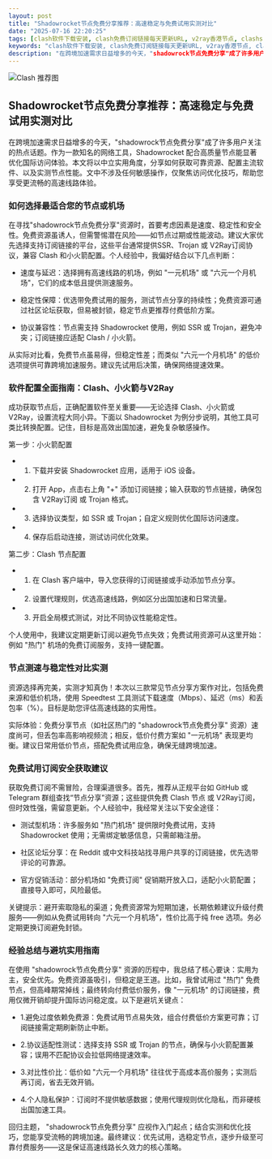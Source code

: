```yaml
---
layout: post
title: "Shadowrocket节点免费分享推荐：高速稳定与免费试用实测对比"
date: "2025-07-16 22:20:25"
tags: [clash软件下载安装, clash免费订阅链接每天更新URL, v2ray香港节点, clashssr订阅站, 免费telegeram代理节点怎么用, clash在线订阅地址]
keywords: "clash软件下载安装, clash免费订阅链接每天更新URL, v2ray香港节点, clashssr订阅站, 免费telegeram代理节点怎么用, clash在线订阅地址"
description: "在跨境加速需求日益增多的今天，"shadowrock节点免费分享"成了许多用户关注的热点话题。作为一款知名的网络工具，Shadowrocket 配合高质量节点能显著优化国际访问体验。本文将以中立实用角度，分享如何获取可靠资源、配置主流软件、以及实测节点性能。文中不涉及任何敏感操作，仅聚焦访问优化技巧，帮助您享受更流畅的高速线路体验。"
---
```


![Clash 推荐图](https://clashjd.github.io/assets/img/免费clash节点.png)

## Shadowrocket节点免费分享推荐：高速稳定与免费试用实测对比

在跨境加速需求日益增多的今天，"shadowrock节点免费分享"成了许多用户关注的热点话题。作为一款知名的网络工具，Shadowrocket 配合高质量节点能显著优化国际访问体验。本文将以中立实用角度，分享如何获取可靠资源、配置主流软件、以及实测节点性能。文中不涉及任何敏感操作，仅聚焦访问优化技巧，帮助您享受更流畅的高速线路体验。

### 如何选择最适合您的节点或机场

在寻找"shadowrock节点免费分享"资源时，首要考虑因素是速度、稳定性和安全性。免费资源虽诱人，但需警惕潜在风险——如节点过期或性能波动。建议大家优先选择支持订阅链接的平台，这些平台通常提供SSR、Trojan 或 V2Ray订阅协议，兼容 Clash 和小火箭配置。个人经验中，我偏好结合以下几点判断：

- 速度与延迟：选择拥有高速线路的机场，例如 "一元机场" 或 "六元一个月机场"，它们的成本低且提供测速服务。

- 稳定性保障：优选带免费试用的服务，测试节点分享的持续性；免费资源可通过社区论坛获取，但易被封锁，稳定节点更推荐付费低阶方案。

- 协议兼容性：节点需支持 Shadowrocket 使用，例如 SSR 或 Trojan，避免冲突；订阅链接应适配 Clash / 小火箭。

从实际对比看，免费节点虽易得，但稳定性差；而类似 "六元一个月机场" 的低价选项提供可靠跨境加速服务。建议先试用后决策，确保网络提速效果。

### 软件配置全面指南：Clash、小火箭与V2Ray

成功获取节点后，正确配置软件至关重要——无论选择 Clash、小火箭或 V2Ray，设置流程大同小异。下面以 Shadowrocket 为例分步说明，其他工具可类比转换配置。记住，目标是高效出国加速，避免复杂敏感操作。

第一步：小火箭配置

- 1. 下载并安装 Shadowrocket 应用，适用于 iOS 设备。

- 2. 打开 App，点击右上角 "+" 添加订阅链接；输入获取的节点链接，确保包含 V2Ray订阅 或 Trojan 格式。

- 3. 选择协议类型，如 SSR 或 Trojan；自定义规则优化国际访问速度。

- 4. 保存后启动连接，测试访问优化效果。

第二步：Clash 节点配置

- 1. 在 Clash 客户端中，导入您获得的订阅链接或手动添加节点分享。

- 2. 设置代理规则，优选高速线路，例如区分出国加速和日常流量。

- 3. 开启全局模式测试，对比不同协议性能稳定性。

个人使用中，我建议定期更新订阅以避免节点失效；免费试用资源可从这里开始：例如 "热门" 机场的免费订阅服务，支持一键配置。

### 节点测速与稳定性对比实测

资源选择再完美，实测才知真伪！本次以三款常见节点分享方案作对比，包括免费来源和低价机场，使用 Speedtest 工具测试下载速度（Mbps）、延迟（ms）和丢包率（%）。目标是助您评估高速线路的实用性。

实际体验：免费分享节点（如社区热门的 "shadowrock节点免费分享" 资源）速度尚可，但丢包率高影响视频流；相反，低价付费方案如 "一元机场" 表现更均衡。建议日常用低价节点，搭配免费试用应急，确保无缝跨境加速。

### 免费试用订阅安全获取建议

获取免费订阅不需冒险，合理渠道很多。首先，推荐从正规平台如 GitHub 或 Telegram 群组查找“节点分享”资源；这些提供免费 Clash 节点 或 V2Ray订阅，但时效性强，需留意更新。个人经验中，我经常关注以下安全途径：

- 测试型机场：许多服务如 "热门机场" 提供限时免费试用，支持 Shadowrocket 使用；无需绑定敏感信息，只需邮箱注册。

- 社区论坛分享：在 Reddit 或中文科技站找寻用户共享的订阅链接，优先选带评论的可靠源。

- 官方促销活动：部分机场如 "免费订阅" 促销期开放入口，适配小火箭配置；直接导入即可，风险最低。

关键提示：避开索取隐私的渠道；免费资源常为短期加速，长期依赖建议升级付费服务——例如从免费试用转向 "六元一个月机场"，性价比高于纯 free 选项。务必定期更换订阅避免封锁。

### 经验总结与避坑实用指南

在使用 "shadowrock节点免费分享" 资源的历程中，我总结了核心要诀：实用为主，安全优先。免费资源虽吸引，但稳定是王道。比如，我曾试用过 "热门" 免费节点，但高峰期常掉线；最终转向付费低价服务，像 "一元机场" 的订阅链接，费用仅微开销却提升国际访问稳定度。以下是避坑关键点：

- 1.避免过度依赖免费源：免费试用节点易失效，组合付费低价方案更可靠；订阅链接需定期刷新防止中断。

- 2.协议适配性测试：选择支持 SSR 或 Trojan 的节点，确保与小火箭配置兼容；误用不匹配协议会拉低网络提速效率。

- 3.对比性价比：低价如 "六元一个月机场" 往往优于高成本高价服务；实测后再订阅，省去无效开销。

- 4.个人隐私保护：订阅时不提供敏感数据；使用代理规则优化隐私，而非硬核出国加速工具。

回归主题， "shadowrock节点免费分享" 应视作入门起点；结合实测和优化技巧，您能享受流畅的跨境加速。最终建议：优先试用，选稳定节点，逐步升级至可靠付费服务——这是保证高速线路长久效力的核心策略。